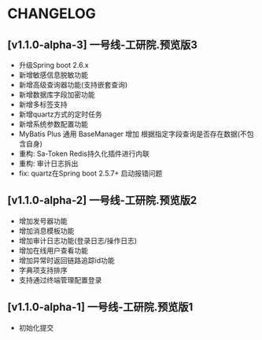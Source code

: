 # CHANGELOG
## [v1.1.0-alpha-3] 一号线-工研院.预览版3
- 升级Spring boot 2.6.x
- 新增敏感信息脱敏功能
- 新增高级查询器功能(支持嵌套查询)
- 新增数据库字段加密功能
- 新增多标签支持
- 新增quartz方式的定时任务
- 新增系统参数配置功能
- MyBatis Plus 通用 BaseManager 增加 根据指定字段查询是否存在数据(不包含自身)
- 重构: Sa-Token Redis持久化插件进行内联
- 重构: 审计日志拆出
- fix: quartz在Spring boot 2.5.7+ 启动报错问题 
## [v1.1.0-alpha-2] 一号线-工研院.预览版2
- 增加发号器功能
- 增加消息模板功能
- 增加审计日志功能(登录日志/操作日志)
- 增加在线用户查看功能
- 增加异常时返回链路追踪id功能
- 字典项支持排序
- 支持通过终端管理配置登录
## [v1.1.0-alpha-1] 一号线-工研院.预览版1
- 初始化提交